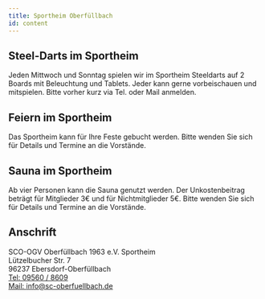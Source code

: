 ```yaml
---
title: Sportheim Oberfüllbach
id: content
---
```


## Steel-Darts im Sportheim

Jeden Mittwoch und Sonntag spielen wir im Sportheim Steeldarts auf 2 Boards mit Beleuchtung und Tablets. Jeder kann gerne vorbeischauen und mitspielen. Bitte vorher kurz via Tel. oder Mail anmelden.

## Feiern im Sportheim

Das Sportheim kann für Ihre Feste gebucht werden.
Bitte wenden Sie sich für Details und Termine an die Vorstände.

## Sauna im Sportheim

Ab vier Personen kann die Sauna genutzt werden. Der Unkostenbeitrag beträgt für Mitglieder 3€ und für Nichtmitglieder 5€. Bitte wenden Sie sich für Details und Termine an die Vorstände.

## Anschrift

SCO-OGV Oberfüllbach 1963 e.V. Sportheim  
Lützelbucher Str. 7  
96237 Ebersdorf-Oberfüllbach  
[Tel: 09560 / 8609](tel:095608609)  
[Mail: info@sc-oberfuellbach.de](mailto:info@sc-oberfuellbach.de)  


